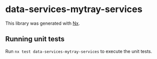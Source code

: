 # data-services-mytray-services

This library was generated with [Nx](https://nx.dev).

## Running unit tests

Run `nx test data-services-mytray-services` to execute the unit tests.
